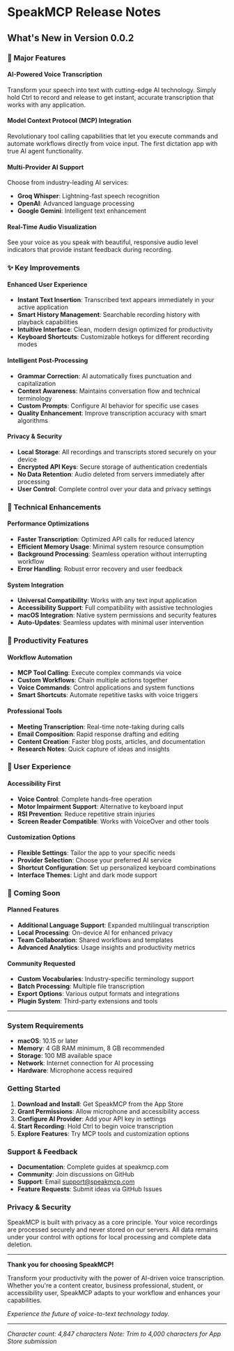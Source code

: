 # SpeakMCP Release Notes

## What's New in Version 0.0.2

### 🎉 Major Features

#### AI-Powered Voice Transcription
Transform your speech into text with cutting-edge AI technology. Simply hold Ctrl to record and release to get instant, accurate transcription that works with any application.

#### Model Context Protocol (MCP) Integration
Revolutionary tool calling capabilities that let you execute commands and automate workflows directly from voice input. The first dictation app with true AI agent functionality.

#### Multi-Provider AI Support
Choose from industry-leading AI services:
- **Groq Whisper**: Lightning-fast speech recognition
- **OpenAI**: Advanced language processing
- **Google Gemini**: Intelligent text enhancement

#### Real-Time Audio Visualization
See your voice as you speak with beautiful, responsive audio level indicators that provide instant feedback during recording.

### ✨ Key Improvements

#### Enhanced User Experience
- **Instant Text Insertion**: Transcribed text appears immediately in your active application
- **Smart History Management**: Searchable recording history with playback capabilities
- **Intuitive Interface**: Clean, modern design optimized for productivity
- **Keyboard Shortcuts**: Customizable hotkeys for different recording modes

#### Intelligent Post-Processing
- **Grammar Correction**: AI automatically fixes punctuation and capitalization
- **Context Awareness**: Maintains conversation flow and technical terminology
- **Custom Prompts**: Configure AI behavior for specific use cases
- **Quality Enhancement**: Improve transcription accuracy with smart algorithms

#### Privacy & Security
- **Local Storage**: All recordings and transcripts stored securely on your device
- **Encrypted API Keys**: Secure storage of authentication credentials
- **No Data Retention**: Audio deleted from servers immediately after processing
- **User Control**: Complete control over your data and privacy settings

### 🔧 Technical Enhancements

#### Performance Optimizations
- **Faster Transcription**: Optimized API calls for reduced latency
- **Efficient Memory Usage**: Minimal system resource consumption
- **Background Processing**: Seamless operation without interrupting workflow
- **Error Handling**: Robust error recovery and user feedback

#### System Integration
- **Universal Compatibility**: Works with any text input application
- **Accessibility Support**: Full compatibility with assistive technologies
- **macOS Integration**: Native system permissions and security features
- **Auto-Updates**: Seamless updates with minimal user intervention

### 🎯 Productivity Features

#### Workflow Automation
- **MCP Tool Calling**: Execute complex commands via voice
- **Custom Workflows**: Chain multiple actions together
- **Voice Commands**: Control applications and system functions
- **Smart Shortcuts**: Automate repetitive tasks with voice triggers

#### Professional Tools
- **Meeting Transcription**: Real-time note-taking during calls
- **Email Composition**: Rapid response drafting and editing
- **Content Creation**: Faster blog posts, articles, and documentation
- **Research Notes**: Quick capture of ideas and insights

### 🌟 User Experience

#### Accessibility First
- **Voice Control**: Complete hands-free operation
- **Motor Impairment Support**: Alternative to keyboard input
- **RSI Prevention**: Reduce repetitive strain injuries
- **Screen Reader Compatible**: Works with VoiceOver and other tools

#### Customization Options
- **Flexible Settings**: Tailor the app to your specific needs
- **Provider Selection**: Choose your preferred AI service
- **Shortcut Configuration**: Set up personalized keyboard combinations
- **Interface Themes**: Light and dark mode support

### 🔮 Coming Soon

#### Planned Features
- **Additional Language Support**: Expanded multilingual transcription
- **Local Processing**: On-device AI for enhanced privacy
- **Team Collaboration**: Shared workflows and templates
- **Advanced Analytics**: Usage insights and productivity metrics

#### Community Requested
- **Custom Vocabularies**: Industry-specific terminology support
- **Batch Processing**: Multiple file transcription
- **Export Options**: Various output formats and integrations
- **Plugin System**: Third-party extensions and tools

---

### System Requirements
- **macOS**: 10.15 or later
- **Memory**: 4 GB RAM minimum, 8 GB recommended
- **Storage**: 100 MB available space
- **Network**: Internet connection for AI processing
- **Hardware**: Microphone access required

### Getting Started
1. **Download and Install**: Get SpeakMCP from the App Store
2. **Grant Permissions**: Allow microphone and accessibility access
3. **Configure AI Provider**: Add your API key in settings
4. **Start Recording**: Hold Ctrl to begin voice transcription
5. **Explore Features**: Try MCP tools and customization options

### Support & Feedback
- **Documentation**: Complete guides at speakmcp.com
- **Community**: Join discussions on GitHub
- **Support**: Email support@speakmcp.com
- **Feature Requests**: Submit ideas via GitHub Issues

### Privacy & Security
SpeakMCP is built with privacy as a core principle. Your voice recordings are processed securely and never stored on our servers. All data remains under your control with options for local processing and complete data deletion.

---

**Thank you for choosing SpeakMCP!**

Transform your productivity with the power of AI-driven voice transcription. Whether you're a content creator, business professional, student, or accessibility user, SpeakMCP adapts to your workflow and enhances your capabilities.

*Experience the future of voice-to-text technology today.*

---
*Character count: 4,847 characters*
*Note: Trim to 4,000 characters for App Store submission*
